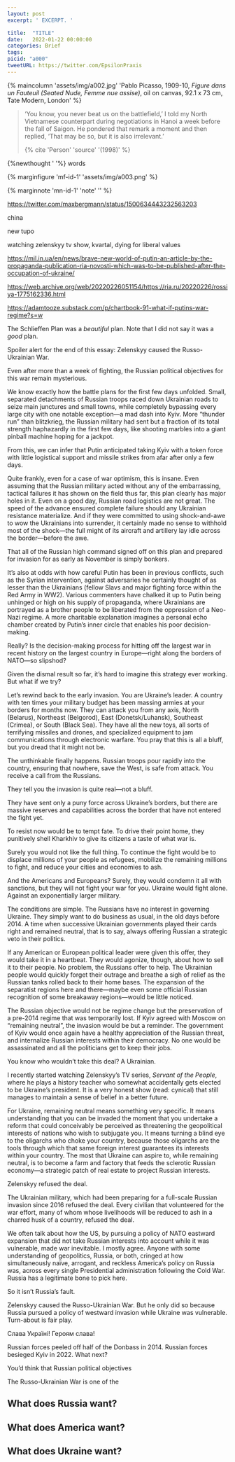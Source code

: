 ```yaml
---
layout: post
excerpt: ' EXCERPT. '

title:  "TITLE"
date:   2022-01-22 00:00:00
categories: Brief
tags: 
picid: "a000"
tweetURL: https://twitter.com/EpsilonPraxis
---
```


{% maincolumn 'assets/img/a002.jpg'  'Pablo Picasso, 1909-10, *Figure dans un Fauteuil (Seated Nude, Femme nue assise)*, oil on canvas, 92.1 x 73 cm, Tate Modern, London' %} 

>‘You know, you never beat us on the battlefield,’ I told my North Vietnamese counterpart during negotiations in Hanoi a week before the fall of Saigon. He pondered that remark a moment and then replied, ‘That may be so, but it is also irrelevant.’
>
>{% cite 'Person' 'source' '(1998)' %}

{%newthought '  '%} words

{% marginfigure 'mf-id-1' 'assets/img/a003.png'  %} 

{% marginnote 'mn-id-1' 'note' '' %} 



https://twitter.com/maxbergmann/status/1500634443232563203

china

new tupo

watching zelenskyy tv show, kvartal, dying for liberal values

https://mil.in.ua/en/news/brave-new-world-of-putin-an-article-by-the-propaganda-publication-ria-novosti-which-was-to-be-published-after-the-occupation-of-ukraine/



https://web.archive.org/web/20220226051154/https://ria.ru/20220226/rossiya-1775162336.html



https://adamtooze.substack.com/p/chartbook-91-what-if-putins-war-regime?s=w



The Schlieffen Plan was a *beautiful* plan. Note that I did not say it was a *good* plan.





Spoiler alert for the end of this essay: Zelenskyy caused the Russo-Ukrainian War.

Even after more than a week of fighting, the Russian political objectives for this war remain mysterious. 

We know exactly how the battle plans for the first few days unfolded. Small, separated detachments of Russian troops raced down Ukrainian roads to seize main junctures and small towns, while completely bypassing every large city with one notable exception—a mad dash into Kyiv. More “thunder run” than blitzkrieg, the Russian military had sent but a fraction of its total strength haphazardly in the first few days, like shooting marbles into a giant pinball machine hoping for a jackpot.

From this, we can infer that Putin anticipated taking Kyiv with a token force with little logistical support and missile strikes from afar after only a few days.

Quite frankly, even for a case of war optimism, this is insane. Even assuming that the Russian military acted without any of the embarrassing, tactical failures it has shown on the field thus far, this plan clearly has major holes in it. Even on a good day, Russian road logistics are not great. The speed of the advance ensured complete failure should any Ukrainian resistance materialize. And if they were committed to using shock-and-awe to wow the Ukrainians into surrender, it certainly made no sense to withhold most of the shock—the full might of its aircraft and artillery lay idle across the border—before the awe.

That all of the Russian high command signed off on this plan and prepared for invasion for as early as November is simply bonkers.

It’s also at odds with how careful Putin has been in previous conflicts, such as the Syrian intervention, against adversaries he certainly thought of as lesser than the Ukrainians (fellow Slavs and major fighting force within the Red Army in WW2). Various commenters have chalked it up to Putin being unhinged or high on his supply of propaganda, where Ukrainians are portrayed as a brother people to be liberated from the oppression of a Neo-Nazi regime. A more charitable explanation imagines a personal echo chamber created by Putin’s inner circle that enables his poor decision-making.

Really? Is the decision-making process for hitting off the largest war in recent history on the largest country in Europe—right along the borders of NATO—so slipshod?

Given the dismal result so far, it’s hard to imagine this strategy ever working. But what if we try?

Let’s rewind back to the early invasion. You are Ukraine’s leader. A country with ten times your military budget has been massing armies at your borders for months now. They can attack you from any axis, North (Belarus), Northeast (Belgorod), East (Donetsk/Luhansk), Southeast (Crimea), or South (Black Sea). They have all the new toys, all sorts of terrifying missiles and drones, and specialized equipment to jam communications through electronic warfare. You pray that this is all a bluff, but you dread that it might not be.

The unthinkable finally happens. Russian troops pour rapidly into the country, ensuring that nowhere, save the West, is safe from attack. You receive a call from the Russians.

They tell you the invasion is quite real—not a bluff.

They have sent only a puny force across Ukraine’s borders, but there are massive reserves and capabilities across the border that have not entered the fight yet.

To resist now would be to tempt fate. To drive their point home, they punitively shell Kharkhiv to give its citizens a taste of what war is.

Surely you would not like the full thing. To continue the fight would be to displace millions of your people as refugees, mobilize the remaining millions to fight, and reduce your cities and economies to ash.

And the Americans and Europeans? Surely, they would condemn it all with sanctions, but they will not fight your war for you. Ukraine would fight alone. Against an exponentially larger military.

The conditions are simple. The Russians have no interest in governing Ukraine. They simply want to do business as usual, in the old days before 2014. A time when successive Ukrainian governments played their cards right and remained neutral, that is to say, always offering Russian a strategic veto in their politics.

If any American or European political leader were given this offer, they would take it in a heartbeat. They would agonize, though, about how to sell it to their people. No problem, the Russians offer to help. The Ukrainian people would quickly forget their outrage and breathe a sigh of relief as the Russian tanks rolled back to their home bases. The expansion of the separatist regions here and there—maybe even some official Russian recognition of some breakaway regions—would be little noticed.

The Russian objective would not be regime change but the preservation of a pre-2014 regime that was temporarily lost. If Kyiv agreed with Moscow on “remaining neutral”, the invasion would be but a reminder. The government of Kyiv would once again have a healthy appreciation of the Russian threat, and internalize Russian interests within their democracy. No one would be assassinated and all the politicians get to keep their jobs. 

You know who wouldn’t take this deal? A Ukrainian.

I recently started watching Zelenskyy’s TV series, *Servant of the People*, where he plays a history teacher who somewhat accidentally gets elected to be Ukraine’s president. It is a very honest show (read: cynical) that still manages to maintain a sense of belief in a better future.

For Ukraine, remaining neutral means something very specific. It means understanding that you can be invaded the moment that you undertake a reform that could conceivably be perceived as threatening the geopolitical interests of nations who wish to subjugate you. It means turning a blind eye to the oligarchs who choke your country, because those oligarchs are the tools through which that same foreign interest guarantees its interests within your country. The most that Ukraine can aspire to, while remaining neutral, is to become a farm and factory that feeds the sclerotic Russian economy—a strategic patch of real estate to project Russian interests.

Zelenskyy refused the deal.

The Ukrainian military, which had been preparing for a full-scale Russian invasion since 2016 refused the deal. Every civilian that volunteered for the war effort, many of whom whose livelihoods will be reduced to ash in a charred husk of a country, refused the deal.

We often talk about how the US, by pursuing a policy of NATO eastward expansion that did not take Russian interests into account while it was vulnerable, made war inevitable. I mostly agree. Anyone with some understanding of geopolitics, Russia, or both, cringed at how simultaneously naïve, arrogant, and reckless America’s policy on Russia was, across every single Presidential administration following the Cold War. Russia has a legitimate bone to pick here.

So it isn’t Russia’s fault. 

Zelenskyy caused the Russo-Ukrainian War. But he only did so because Russia pursued a policy of westward invasion while Ukraine was vulnerable. Turn-about is fair play.

Слава Україні! Героям слава!







Russian forces peeled off half of the Donbass in 2014. Russian forces besieged Kyiv in 2022. What next?



 



You’d think that Russian political objectives

The Russo-Ukrainian War is one of the



## What does Russia want?





## What does America want?



## What does Ukraine want?





























<!-- 

sd

-->
